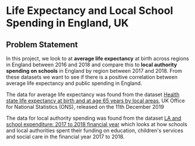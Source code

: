 # Life Expectancy and Local School Spending in England, UK
## Problem Statement
In this project, we look to at **average life expectancy** at birth across regions in England between 2016 and 2018 and compare this to **local authority spending on schools** in England by region between 2017 and 2018. From these datasets we want to see if there is a positive correlation between average life expectancy and public spending in England.

The data for average life expectancy was found from the dataset [Health state life expectancy at birth and at age 65 years by local areas](https://www.ons.gov.uk/peoplepopulationandcommunity/healthandsocialcare/healthandlifeexpectancies/datasets/healthstatelifeexpectancyatbirthandatage65bylocalareasuk), UK Office for National Statistics (ONS), released on the 11th December 2019

The data for local authority spending was found from the dataset [LA and school expenditure: 2017 to 2018 financial year](https://www.gov.uk/government/statistics/la-and-school-expenditure-2017-to-2018-financial-year) which looks at how schools and local authorities spent their funding on education, children's services and social care in the financial year 2017 to 2018.
